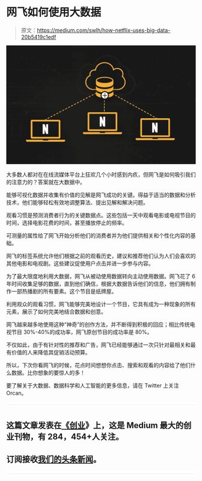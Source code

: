 # 网飞如何使用大数据

> 原文：<https://medium.com/swlh/how-netflix-uses-big-data-20b5419c1edf>

![](img/d82409bcc4758edc63e0e069e028fe0f.png)

大多数人都对在在线流媒体平台上狂欢几个小时感到内疚，但网飞是如何吸引我们的注意力的？答案就在大数据中。

能够可视化数据并收集有价值的见解是网飞成功的关键。得益于适当的数据和分析技术，他们能够轻松有效地调整算法、提出见解和解决问题。

观看习惯是预测消费者行为的关键数据点。这些包括一天中观看电影或电视节目的时间，选择电影花费的时间，甚至播放停止的频率。

可测量的属性给了网飞开始分析他们的消费者并为他们提供相关和个性化内容的基础。

网飞的标签系统允许他们根据之前的观看历史，建议和推荐他们认为人们会喜欢的其他电影和电视剧。这些建议促使用户点击并进一步参与内容。

为了最大限度地利用大数据，网飞从被动使用数据转向主动使用数据。网飞花了 6 年时间收集足够的数据，直到他们确信，根据大数据告诉他们的信息，他们拥有制作一部热播剧的所有要素。这个节目是纸牌屋。

利用观众的观看习惯，网飞能够完美地设计一个节目，它具有成为一种现象的所有元素，展示了如何完美地结合数据和创意。

网飞越来越多地使用这种“神奇”的创作方法，并不断得到积极的回应；相比传统电视节目 30%-40%的成功率，网飞原创节目的成功率是 80%。

不仅如此，由于有针对性的推荐和广告，网飞已经能够通过一次只针对最相关和最有价值的人来降低其促销活动预算。

所以，下次你看网飞的时候，花点时间想想你点击、搜索和观看的内容给了他们什么数据。比你想象的要惊人的多！

要了解关于大数据、数据科学和人工智能的更多信息，请在 Twitter 上关注 Orcan。

![](img/731acf26f5d44fdc58d99a6388fe935d.png)

## 这篇文章发表在[《创业](https://medium.com/swlh)》上，这是 Medium 最大的创业刊物，有 284，454+人关注。

## 订阅接收[我们的头条新闻](http://growthsupply.com/the-startup-newsletter/)。

![](img/731acf26f5d44fdc58d99a6388fe935d.png)